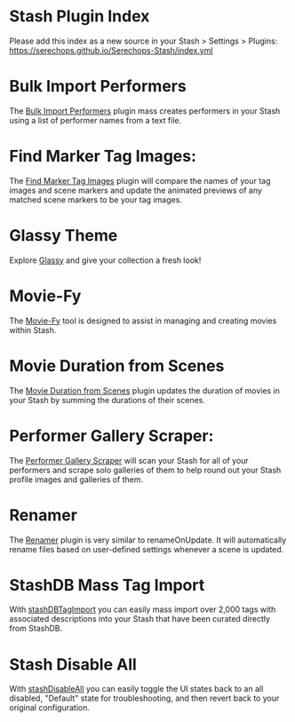 # Stash Plugin Index

Please add this index as a new source in your Stash > Settings > Plugins: https://serechops.github.io/Serechops-Stash/index.yml

# Bulk Import Performers

The [Bulk Import Performers](https://github.com/Serechops/Serechops-Stash/tree/main/plugins/bulkImportPerformers#bulk-import-performers) plugin mass creates performers in your Stash using a list of performer names from a text file.

# Find Marker Tag Images: 

The [Find Marker Tag Images](https://github.com/Serechops/Serechops-Stash/tree/main/plugins/findMarkerTagImages#find-marker-tag-images) plugin will compare the names of your tag images and scene markers and update the animated previews of any matched scene markers to be your tag images. 

# Glassy Theme

Explore [Glassy](https://github.com/Serechops/Serechops-Stash/tree/main/themes/Glassy#glassy---a-window-to-your-collection) and give your collection a fresh look!

# Movie-Fy

The [Movie-Fy](https://github.com/Serechops/Serechops-Stash/tree/main/plugins/Movie-Fy#movie-fy) tool is designed to assist in managing and creating movies within Stash.

# Movie Duration from Scenes

The [Movie Duration from Scenes](https://github.com/Serechops/Serechops-Stash/tree/main/plugins/scenesMovieDuration#movie-duration-from-scenes) plugin updates the duration of movies in your Stash by summing the durations of their scenes.

# Performer Gallery Scraper:

The [Performer Gallery Scraper](https://github.com/Serechops/Serechops-Stash/tree/main/plugins/performerGallery) will scan your Stash for all of your performers and scrape solo galleries of them to help round out your Stash profile images and galleries of them.

# Renamer

The [Renamer](https://github.com/Serechops/Serechops-Stash/tree/main/plugins/Renamer#renamer) plugin is very similar to renameOnUpdate. It will automatically rename files based on user-defined settings whenever a scene is updated.

# StashDB Mass Tag Import

With [stashDBTagImport](https://github.com/Serechops/Serechops-Stash/tree/main/plugins/stashDBTagImport#stashdbtagimport) you can easily mass import over 2,000 tags with associated descriptions into your Stash that have been curated directly from StashDB.

# Stash Disable All

With [stashDisableAll](https://github.com/Serechops/Serechops-Stash/tree/main/plugins/stashDisableAll#stash-disable-all-plugin) you can easily toggle the UI states back to an all disabled, "Default" state for troubleshooting, and then revert back to your original configuration.


